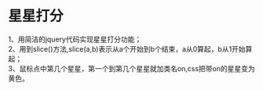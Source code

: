 # 星星打分
1、用简洁的jquery代码实现星星打分功能；<br/>
2、用到slice()方法,slice(a,b)表示从a个开始到b个结束，a从0算起，b从1开始算起；<br/>
3、鼠标点中第几个星星，第一个到第几个星星就加类名on,css把带on的星星变为黄色。
